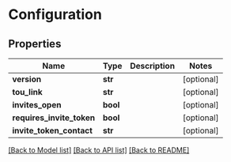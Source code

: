 # Configuration

## Properties
Name | Type | Description | Notes
------------ | ------------- | ------------- | -------------
**version** | **str** |  | [optional] 
**tou_link** | **str** |  | [optional] 
**invites_open** | **bool** |  | [optional] 
**requires_invite_token** | **bool** |  | [optional] 
**invite_token_contact** | **str** |  | [optional] 

[[Back to Model list]](../README.md#documentation-for-models) [[Back to API list]](../README.md#documentation-for-api-endpoints) [[Back to README]](../README.md)

